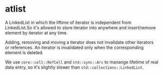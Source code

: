 # atlist

A LinkedList in which the liftime of iterator is independent from LinkedList.So it's allowed to store iterator into anywhere and insert/remove element by iterator at any time.

Adding, removing and moving a iterator does not invalidate other iterators or references. An iterator is invalidated only when the corresponding element is deleted.

We use ```core::cell::RefCell``` and ```std::sync::Arc``` to manange lifetime of real data entry, so it's slightly slower than ```std::collections::LinkedList```.
